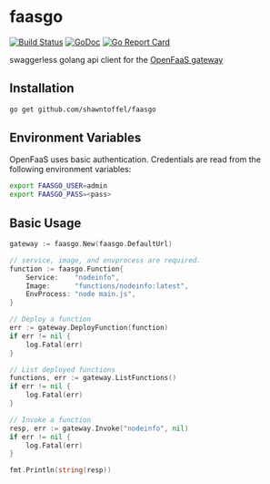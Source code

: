 # faasgo

[![Build Status](https://travis-ci.org/shawntoffel/faasgo.svg?branch=master)](https://travis-ci.org/shawntoffel/faasgo) [![GoDoc](https://godoc.org/github.com/shawntoffel/faasgo?status.svg)](https://godoc.org/github.com/shawntoffel/faasgo)  [![Go Report Card](https://goreportcard.com/badge/github.com/shawntoffel/faasgo)](https://goreportcard.com/report/github.com/shawntoffel/faasgo)

swaggerless golang api client for the [OpenFaaS gateway](https://github.com/openfaas/faas)

## Installation

```bash
go get github.com/shawntoffel/faasgo
```

## Environment Variables
OpenFaaS uses basic authentication. Credentials are read from the following environment variables:
```bash
export FAASGO_USER=admin
export FAASGO_PASS=<pass>
```

## Basic Usage

```go
gateway := faasgo.New(faasgo.DefaultUrl)

// service, image, and envprocess are required.
function := faasgo.Function{
	Service:    "nodeinfo",
	Image:      "functions/nodeinfo:latest",
	EnvProcess: "node main.js",
}

// Deploy a function
err := gateway.DeployFunction(function)
if err != nil {
	log.Fatal(err)
}

// List deployed functions
functions, err := gateway.ListFunctions()
if err != nil {
	log.Fatal(err)
}

// Invoke a function
resp, err := gateway.Invoke("nodeinfo", nil)
if err != nil {
	log.Fatal(err)
}

fmt.Println(string(resp))
```
